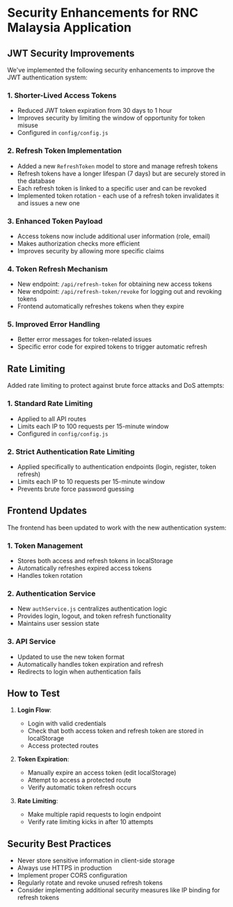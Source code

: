 # Security Enhancements for RNC Malaysia Application

## JWT Security Improvements

We've implemented the following security enhancements to improve the JWT authentication system:

### 1. Shorter-Lived Access Tokens
- Reduced JWT token expiration from 30 days to 1 hour
- Improves security by limiting the window of opportunity for token misuse
- Configured in `config/config.js`

### 2. Refresh Token Implementation
- Added a new `RefreshToken` model to store and manage refresh tokens
- Refresh tokens have a longer lifespan (7 days) but are securely stored in the database
- Each refresh token is linked to a specific user and can be revoked
- Implemented token rotation - each use of a refresh token invalidates it and issues a new one

### 3. Enhanced Token Payload
- Access tokens now include additional user information (role, email)
- Makes authorization checks more efficient
- Improves security by allowing more specific claims

### 4. Token Refresh Mechanism
- New endpoint: `/api/refresh-token` for obtaining new access tokens
- New endpoint: `/api/refresh-token/revoke` for logging out and revoking tokens
- Frontend automatically refreshes tokens when they expire

### 5. Improved Error Handling
- Better error messages for token-related issues
- Specific error code for expired tokens to trigger automatic refresh

## Rate Limiting

Added rate limiting to protect against brute force attacks and DoS attempts:

### 1. Standard Rate Limiting
- Applied to all API routes
- Limits each IP to 100 requests per 15-minute window
- Configured in `config/config.js`

### 2. Strict Authentication Rate Limiting
- Applied specifically to authentication endpoints (login, register, token refresh)
- Limits each IP to 10 requests per 15-minute window
- Prevents brute force password guessing

## Frontend Updates

The frontend has been updated to work with the new authentication system:

### 1. Token Management
- Stores both access and refresh tokens in localStorage
- Automatically refreshes expired access tokens
- Handles token rotation

### 2. Authentication Service
- New `authService.js` centralizes authentication logic
- Provides login, logout, and token refresh functionality
- Maintains user session state

### 3. API Service
- Updated to use the new token format
- Automatically handles token expiration and refresh
- Redirects to login when authentication fails

## How to Test

1. **Login Flow**:
   - Login with valid credentials
   - Check that both access token and refresh token are stored in localStorage
   - Access protected routes

2. **Token Expiration**:
   - Manually expire an access token (edit localStorage)
   - Attempt to access a protected route
   - Verify automatic token refresh occurs

3. **Rate Limiting**:
   - Make multiple rapid requests to login endpoint
   - Verify rate limiting kicks in after 10 attempts

## Security Best Practices

- Never store sensitive information in client-side storage
- Always use HTTPS in production
- Implement proper CORS configuration
- Regularly rotate and revoke unused refresh tokens
- Consider implementing additional security measures like IP binding for refresh tokens
